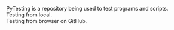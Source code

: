 PyTesting is a repository being used to test programs and scripts.<br />
Testing from local.<br />
Testing from browser on GitHub.
